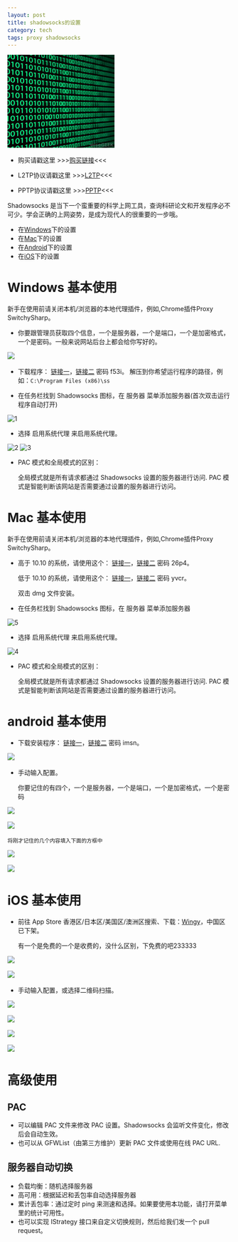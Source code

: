 ```yaml
---
layout: post
title: shadowsocks的设置
category: tech
tags: proxy shadowsocks
---
```

![](/assets/img/proxy.jpg)

* 购买请戳这里 >>>[购买链接](http://wechat.kelu.org/charge)<<<
  
* L2TP协议请戳这里  >>>[L2TP](/tech/2017/03/15/L2TP-VPN-setting.html)<<<

* PPTP协议请戳这里  >>>[PPTP](/tech/2015/02/14/PPTP-VPN-setting.html)<<<

Shadowsocks 是当下一个蛮重要的科学上网工具，查询科研论文和开发程序必不可少。学会正确的上网姿势，是成为现代人的很重要的一步哦。

* 在[Windows](#windows)下的设置
* 在[Mac](#mac)下的设置
* 在[Android](#android)下的设置
* 在[iOS](#iOS)下的设置


<span id="windows"></span>

# Windows 基本使用

新手在使用前请关闭本机/浏览器的本地代理插件，例如,Chrome插件Proxy SwitchySharp。

* 你要跟管理员获取四个信息，一个是服务器，一个是端口，一个是加密格式，一个是密码。一般来说网站后台上都会给你写好的。

[![](https://cdn.kelu.org/blog/2017/01/QQ20170503001203.png)](http://wechat.kelu.org/dashboard)

* 下载程序： [链接一][ss_w]，[链接二][ss_w_baidu] 密码 f53i。 解压到你希望运行程序的路径，例如：`C:\Program Files (x86)\ss`

* 在任务栏找到 Shadowsocks 图标，在 服务器 菜单添加服务器(首次双击运行程序自动打开)

![1](https://cdn.kelu.org/blog/2017/01/20170108223605.png)

* 选择 启用系统代理 来启用系统代理。

![2](https://cdn.kelu.org/blog/2017/01/20170108223622.png)
![3](https://cdn.kelu.org/blog/2017/01/20170108223615.png)

* PAC 模式和全局模式的区别：

    全局模式就是所有请求都通过 Shadowsocks 设置的服务器进行访问.
PAC 模式是智能判断该网站是否需要通过设置的服务器进行访问。

<span id="mac"></span>

# Mac 基本使用

新手在使用前请关闭本机/浏览器的本地代理插件，例如,Chrome插件Proxy SwitchySharp。

*  高于 10.10 的系统，请使用这个： [链接一][ss_x]，[链接二][ss_x_baidu] 密码 26p4。

    低于 10.10 的系统，请使用这个： [链接一][ss_x2]，[链接二][ss_x2_baidu] 密码 yvcr。
    
    双击 dmg 文件安装。

* 在任务栏找到 Shadowsocks 图标，在 服务器 菜单添加服务器

![5](https://cdn.kelu.org/blog/2017/01/D28973C0-7E48-46BC-997F-6470261382C1.png)

* 选择 启用系统代理 来启用系统代理。

![4](https://cdn.kelu.org/blog/2017/01/4BFA4DCB-563A-453B-A4C7-942B25E85858.png)

* PAC 模式和全局模式的区别：

    全局模式就是所有请求都通过 Shadowsocks 设置的服务器进行访问.
PAC 模式是智能判断该网站是否需要通过设置的服务器进行访问。

<span id="android"></span>

# android 基本使用

* 下载安装程序： [链接一][ss_a]，[链接二][ss_a_baidu] 密码 imsn。

![](https://cdn.kelu.org/blog/2017/01/20170502195710.jpg)

* 手动输入配置。

	你要记住的有四个，一个是服务器，一个是端口，一个是加密格式，一个是密码

[![](https://cdn.kelu.org/blog/2017/01/QQ20170503001203.png)](http://wechat.kelu.org/dashboard)

![](https://cdn.kelu.org/blog/2017/01/20170502195748.jpg)

	将刚才记住的几个内容填入下面的方框中

![](https://cdn.kelu.org/blog/2017/01/20170502195832.jpg)

![](https://cdn.kelu.org/blog/2017/01/20170502200022.jpg)

<span id="iOS"></span>

# iOS 基本使用

* 前往 App Store 香港区/日本区/美国区/澳洲区搜索、下载：[Wingy][ss_i]，中国区已下架。

    有一个是免费的一个是收费的，没什么区别，下免费的吧233333

![](https://cdn.kelu.org/blog/2017/01/20170502173508.jpg)

![](https://cdn.kelu.org/blog/2017/01/20170502194435.jpg)

* 手动输入配置，或选择二维码扫描。

[![](https://cdn.kelu.org/blog/2017/01/QQ20170503001203.png)](http://wechat.kelu.org/dashboard)

![](https://cdn.kelu.org/blog/2017/01/20170502194509.jpg)

![](https://cdn.kelu.org/blog/2017/01/20170502194723.jpg)

![](https://cdn.kelu.org/blog/2017/01/20170502194757.jpg)

# 高级使用

## PAC
* 可以编辑 PAC 文件来修改 PAC 设置。Shadowsocks 会监听文件变化，修改后会自动生效。
* 也可以从 GFWList（由第三方维护）更新 PAC 文件或使用在线 PAC URL.

## 服务器自动切换

* 负载均衡：随机选择服务器
* 高可用：根据延迟和丢包率自动选择服务器
* 累计丢包率：通过定时 ping 来测速和选择。如果要使用本功能，请打开菜单里的统计可用性。
* 也可以实现 IStrategy 接口来自定义切换规则，然后给我们发一个 pull request。

[ss_w]: http://wechat.kelu.org/download/kelussW.zip
[ss_x]: http://wechat.kelu.org/download/kelussX.zip
[ss_x2]: http://wechat.kelu.org/download/kelussX2.zip
[ss_a]: http://wechat.kelu.org/download/kelussA.zip
[ss_i]: https://appsto.re/cn/19xBeb.i
[ss_w_baidu]: http://pan.baidu.com/s/1bFnQWm 
[ss_x_baidu]: http://pan.baidu.com/s/1dENVlAT
[ss_x2_baidu]: http://pan.baidu.com/s/1geFMUpP
[ss_a_baidu]: https://pan.baidu.com/s/1i5qXrc5

